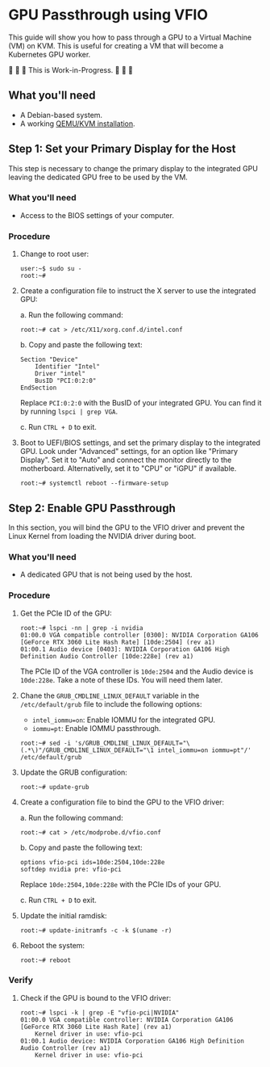 # GPU Passthrough using VFIO

This guide will show you how to pass through a GPU to a Virtual Machine (VM) on KVM. This is useful
for creating a VM that will become a Kubernetes GPU worker.

🚧 🚧 🚧 This is Work-in-Progress. 🚧 🚧 🚧

## What you'll need

* A Debian-based system.
* A working [QEMU/KVM installation](qemu-kvm).

## Step 1: Set your Primary Display for the Host

This step is necessary to change the primary display to the integrated GPU leaving the dedicated GPU
free to be used by the VM.

### What you'll need

* Access to the BIOS settings of your computer.

### Procedure

1. Change to root user:

    ```console
    user:~$ sudo su -
    root:~#
    ```

1. Create a configuration file to instruct the X server to use the integrated GPU:

    a. Run the following command:

    ```console
    root:~# cat > /etc/X11/xorg.conf.d/intel.conf
    ```

    b. Copy and paste the following text:

    ```
    Section "Device"
        Identifier "Intel"
        Driver "intel"
        BusID "PCI:0:2:0"
    EndSection
    ```

    Replace `PCI:0:2:0` with the BusID of your integrated GPU. You can find it by running
   `lspci | grep VGA`.
    
    c. Run `CTRL + D` to exit.

1. Boot to UEFI/BIOS settings, and set the primary display to the integrated GPU. Look under
   "Advanced" settings, for an option like "Primary Display". Set it to "Auto" and connect the
   monitor directly to the motherboard. Alternativelly, set it to "CPU" or "iGPU" if available.

    ```console
    root:~# systemctl reboot --firmware-setup
    ```

## Step 2: Enable GPU Passthrough

In this section, you will bind the GPU to the VFIO driver and prevent the Linux Kernel from loading
the NVIDIA driver during boot.

### What you'll need

* A dedicated GPU that is not being used by the host.

### Procedure

1. Get the PCIe ID of the GPU:

    ```console
    root:~# lspci -nn | grep -i nvidia
    01:00.0 VGA compatible controller [0300]: NVIDIA Corporation GA106 [GeForce RTX 3060 Lite Hash Rate] [10de:2504] (rev a1)
    01:00.1 Audio device [0403]: NVIDIA Corporation GA106 High Definition Audio Controller [10de:228e] (rev a1)
    ```

    The PCIe ID of the VGA controller is `10de:2504` and the Audio device is `10de:228e`. Take a note of these IDs. You will need them later.

1. Chane the `GRUB_CMDLINE_LINUX_DEFAULT` variable in the `/etc/default/grub` file to include the
   following options:

    * `intel_iommu=on`: Enable IOMMU for the integrated GPU.
    * `iommu=pt`: Enable IOMMU passthrough.

    ```console
    root:~# sed -i 's/GRUB_CMDLINE_LINUX_DEFAULT="\(.*\)"/GRUB_CMDLINE_LINUX_DEFAULT="\1 intel_iommu=on iommu=pt"/' /etc/default/grub
    ```

1. Update the GRUB configuration:

    ```console
    root:~# update-grub
    ```

1. Create a configuration file to bind the GPU to the VFIO driver:

    a. Run the following command:

    ```console
    root:~# cat > /etc/modprobe.d/vfio.conf
    ```

    b. Copy and paste the following text:

    ```
    options vfio-pci ids=10de:2504,10de:228e
    softdep nvidia pre: vfio-pci
    ```

    Replace `10de:2504,10de:228e` with the PCIe IDs of your GPU.
    
    c. Run `CTRL + D` to exit.

1. Update the initial ramdisk:

    ```console
    root:~# update-initramfs -c -k $(uname -r)
    ```

1. Reboot the system:

    ```console
    root:~# reboot
    ```

### Verify

1. Check if the GPU is bound to the VFIO driver:

    ```console
    root:~# lspci -k | grep -E "vfio-pci|NVIDIA"
    01:00.0 VGA compatible controller: NVIDIA Corporation GA106 [GeForce RTX 3060 Lite Hash Rate] (rev a1)
        Kernel driver in use: vfio-pci
    01:00.1 Audio device: NVIDIA Corporation GA106 High Definition Audio Controller (rev a1)
        Kernel driver in use: vfio-pci
    ```

